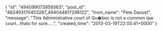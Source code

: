  {
   "id": "494099073959363",
   "post_id": "462493170453287_494044817298122",
   "from_name": "Pete Daoust",
   "message": "This Administrative court of Qu�bec is not a common law court...thats for sure.....",
   "created_time": "2013-03-19T22:05:41+0000"
 }
